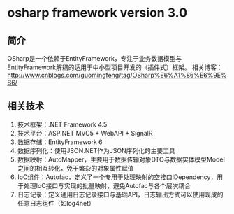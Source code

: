 ﻿# osharp framework version 3.0
## 简介
OSharp是一个依赖于EntityFramework，专注于业务数据模型与EntityFramework解耦的适用于中小型项目开发的（插件式）框架。
相关博客：http://www.cnblogs.com/guomingfeng/tag/OSharp%E6%A1%86%E6%9E%B6/

## 相关技术
1. 技术框架：.NET Framework 4.5
2. 技术平台：ASP.NET MVC5 + WebAPI + SignalR
3. 数据存储：EntityFramework 6
4. 数据序列化：使用JSON.NET作为JSON序列化的主要工具
5. 数据映射：AutoMapper，主要用于数据传输对象DTO与数据实体模型Model之间的相互转化，免于繁杂的对象属性赋值
6. IoC组件：Autofac，定义了一个专用于处理映射的空接口IDependency，用于处理IoC接口与实现的批量映射，避免Autofac与各个层次耦合
7. 日志记录：定义通用日志记录接口与基础API，日志输出方式可以使用现成的任意日志组件（如log4net）
